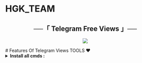 # HGK_TEAM

<h2 align="center">
    ──「 Telegram Free Views 」──
</h2>

<p align="center">
  <img src="https://graph.org/file/a48ac727136a62e14d75b.jpg">
</p>
# Features Of Telegram Views TOOLS ❤️

<details>
<summary><b>Install all cmds :</b></summary><br>

     apt update && apt upgrade && pkg install python && pkg install git && git clone https://github.com/HasanVai94/Telegram-Free-Views-V2
     cd Telegram-Free-Views-V2
     ls
     pip install -r requirements.txt
     python view.py
</details>
